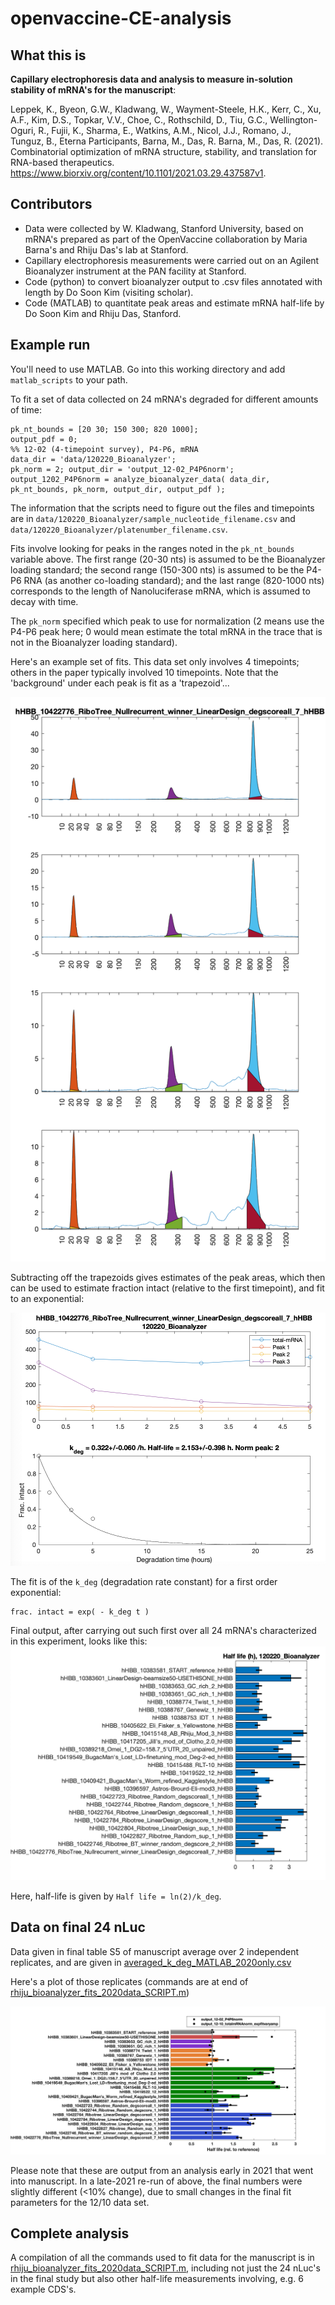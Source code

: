 # openvaccine-CE-analysis

## What this is
**Capillary electrophoresis data and analysis to measure in-solution stability of mRNA's for the manuscript**:

Leppek, K., Byeon, G.W., Kladwang, W., Wayment-Steele, H.K., Kerr, C., Xu, A.F., Kim, D.S., Topkar, V.V., Choe, C., Rothschild, D., Tiu, G.C., Wellington-Oguri, R., Fujii, K., Sharma, E., Watkins, A.M., Nicol, J.J., Romano, J., Tunguz, B., Eterna Participants, Barna, M., Das, R. Barna, M., Das, R. (2021). Combinatorial optimization of mRNA structure, stability, and translation for RNA-based therapeutics. https://www.biorxiv.org/content/10.1101/2021.03.29.437587v1.

## Contributors
+ Data were collected by W. Kladwang, Stanford University, based on mRNA's prepared as part of the OpenVaccine collaboration by Maria Barna's and Rhiju Das's lab at Stanford.
+ Capillary electrophoresis measurements were carried out on an Agilent Bioanalyzer instrument at the PAN facility at Stanford.
+ Code (python) to convert bioanalyzer output to .csv files annotated with length by Do Soon Kim (visiting scholar).
+ Code (MATLAB) to quantitate peak areas and estimate mRNA half-life by Do Soon Kim and Rhiju Das, Stanford.

## Example run
You'll need to use MATLAB. Go into this working directory and add `matlab_scripts` to your path.

To fit a set of data collected on 24 mRNA's degraded for different amounts of time:

```
pk_nt_bounds = [20 30; 150 300; 820 1000]; 
output_pdf = 0;
%% 12-02 (4-timepoint survey), P4-P6, mRNA
data_dir = 'data/120220_Bioanalyzer';
pk_norm = 2; output_dir = 'output_12-02_P4P6norm'; 
output_1202_P4P6norm = analyze_bioanalyzer_data( data_dir, pk_nt_bounds, pk_norm, output_dir, output_pdf );
```

The information that the scripts need to figure out the files and timepoints are in `data/120220_Bioanalyzer/sample_nucleotide_filename.csv` and `data/120220_Bioanalyzer/platenumber_filename.csv`. 

Fits involve looking for peaks in the ranges noted in the `pk_nt_bounds` variable above. The first range (20-30 nts) is assumed to be the Bioanalyzer loading standard; the second range (150-300 nts) is assumed to be the P4-P6 RNA (as another co-loading standard); and the last range (820-1000 nts) corresponds to the length of Nanoluciferase mRNA, which is assumed to decay with time. 

The `pk_norm` specified which peak to use for normalization (2 means use the P4-P6 peak here; 0 would mean estimate the total mRNA in the trace that is not in the Bioanalyzer loading standard).

Here's an example set of fits. This data set only involves 4 timepoints; others in the paper typically involved 10 timepoints. Note that the 'background' under each peak is fit as a 'trapezoid'...

![fits](assets/example_peaks.png)


Subtracting off the trapezoids gives estimates of the peak areas, which then can be used to estimate fraction intact (relative to the first timepoint), and fit to an exponential: 

![fits](assets/example_fits.png)

The fit is of the `k_deg` (degradation rate constant) for a first order exponential:

```
frac. intact = exp( - k_deg t )
```

Final output, after carrying out such first over all 24 mRNA's characterized in this experiment, looks like this:
![half-life](assets/Half-life-summary.png)

Here, half-life is given by `Half life = ln(2)/k_deg`.

## Data on final 24 nLuc
Data given in final table S5 of manuscript average over 2 independent replicates, and are given in [averaged\_k\_deg\_MATLAB\_2020only.csv](averaged_k_deg_MATLAB_2020only.csv)
 
 Here's a plot of those replicates (commands are at end of 
 [rhiju\_bioanalyzer\_fits\_2020data\_SCRIPT.m](`rhiju_bioanalyzer_fits_2020data_SCRIPT.m`))
 
![averaged_k_deg_MATLAB_2020only.png](averaged_k_deg_MATLAB_2020only.png)

Please note that these are output from an analysis early in 2021 that went into manuscript. In a late-2021 re-run of above, the final numbers were slightly different (<10% change), due to small changes in the final fit parameters for the 12/10 data set.

## Complete analysis
A compilation of all the commands used to fit data for the manuscript is in [rhiju\_bioanalyzer\_fits\_2020data\_SCRIPT.m](`rhiju_bioanalyzer_fits_2020data_SCRIPT.m`), including not just the 24 nLuc's in the final study but also other half-life measurements involving, e.g. 6 example CDS's.



